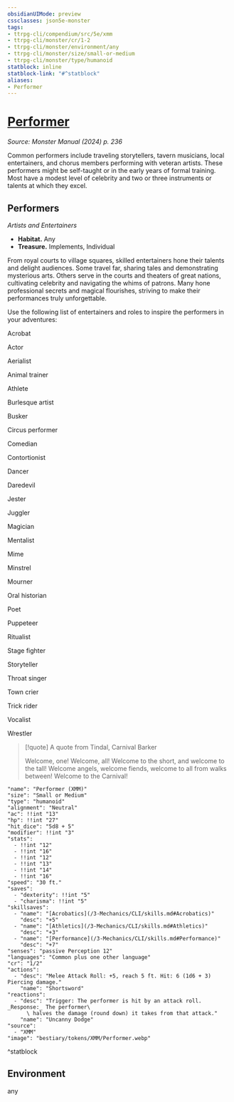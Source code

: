 ```yaml
---
obsidianUIMode: preview
cssclasses: json5e-monster
tags:
- ttrpg-cli/compendium/src/5e/xmm
- ttrpg-cli/monster/cr/1-2
- ttrpg-cli/monster/environment/any
- ttrpg-cli/monster/size/small-or-medium
- ttrpg-cli/monster/type/humanoid
statblock: inline
statblock-link: "#^statblock"
aliases:
- Performer
---
```

# [Performer](3-Mechanics\CLI\bestiary\humanoid/performer-xmm.md)
*Source: Monster Manual (2024) p. 236*  

Common performers include traveling storytellers, tavern musicians, local entertainers, and chorus members performing with veteran artists. These performers might be self-taught or in the early years of formal training. Most have a modest level of celebrity and two or three instruments or talents at which they excel.

## Performers

*Artists and Entertainers*

- **Habitat.** Any  
- **Treasure.** Implements, Individual  

From royal courts to village squares, skilled entertainers hone their talents and delight audiences. Some travel far, sharing tales and demonstrating mysterious arts. Others serve in the courts and theaters of great nations, cultivating celebrity and navigating the whims of patrons. Many hone professional secrets and magical flourishes, striving to make their performances truly unforgettable.

Use the following list of entertainers and roles to inspire the performers in your adventures:

Acrobat

Actor

Aerialist

Animal trainer

Athlete

Burlesque artist

Busker

Circus performer

Comedian

Contortionist

Dancer

Daredevil

Jester

Juggler

Magician

Mentalist

Mime

Minstrel

Mourner

Oral historian

Poet

Puppeteer

Ritualist

Stage fighter

Storyteller

Throat singer

Town crier

Trick rider

Vocalist

Wrestler

> [!quote] A quote from Tindal, Carnival Barker  
> 
> Welcome, one! Welcome, all! Welcome to the short, and welcome to the tall! Welcome angels, welcome fiends, welcome to all from walks between! Welcome to the Carnival!


```statblock
"name": "Performer (XMM)"
"size": "Small or Medium"
"type": "humanoid"
"alignment": "Neutral"
"ac": !!int "13"
"hp": !!int "27"
"hit_dice": "5d8 + 5"
"modifier": !!int "3"
"stats":
  - !!int "12"
  - !!int "16"
  - !!int "12"
  - !!int "13"
  - !!int "14"
  - !!int "16"
"speed": "30 ft."
"saves":
  - "dexterity": !!int "5"
  - "charisma": !!int "5"
"skillsaves":
  - "name": "[Acrobatics](/3-Mechanics/CLI/skills.md#Acrobatics)"
    "desc": "+5"
  - "name": "[Athletics](/3-Mechanics/CLI/skills.md#Athletics)"
    "desc": "+3"
  - "name": "[Performance](/3-Mechanics/CLI/skills.md#Performance)"
    "desc": "+7"
"senses": "passive Perception 12"
"languages": "Common plus one other language"
"cr": "1/2"
"actions":
  - "desc": "Melee Attack Roll: +5, reach 5 ft. Hit: 6 (1d6 + 3) Piercing damage."
    "name": "Shortsword"
"reactions":
  - "desc": "Trigger: The performer is hit by an attack roll. _Response:_ The performer\
      \ halves the damage (round down) it takes from that attack."
    "name": "Uncanny Dodge"
"source":
  - "XMM"
"image": "bestiary/tokens/XMM/Performer.webp"
```
^statblock

## Environment

any